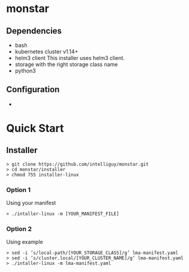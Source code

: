 # monstar

## Dependencies
- bash
- kubernetes cluster v1.14+
- helm3 client
  This installer uses helm3 client.
- storage with the right storage class name
- python3

## Configuration
- 

# Quick Start

## Installer
```
> git clone https://github.com/intelliguy/monstar.git
> cd monstar/installer
> chmod 755 installer-linux
```
### Option 1
Using your manifest
```
> ./intaller-linux -m [YOUR_MANIFEST_FILE]
```

### Option 2
Using example
```
> sed -i ’s/local-path/[YOUR_STORAGE_CLASS]/g’ lma-manifest.yaml
> sed -i ’s/cluster.local/[YOUR_CLUSTER_NAME]/g’ lma-manifest.yaml
> ./intaller-linux -m lma-manifest.yaml
```
